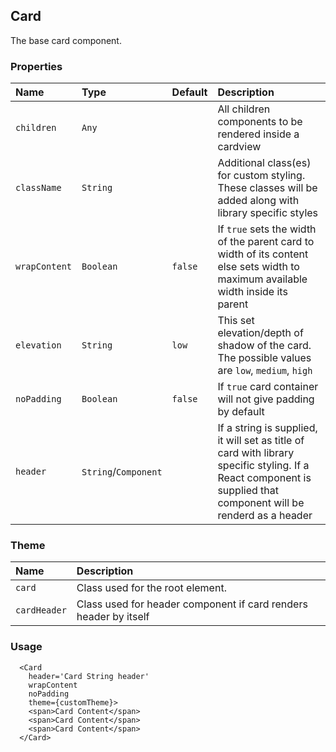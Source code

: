 ## Card

The base card component.

### Properties
| Name | Type | Default | Description |
|:-----|:-----|:-----|:-----|
| `children` | `Any` | &nbsp; | All children components to be rendered inside a cardview |
| `className` | `String` | &nbsp; | Additional class(es) for custom styling. These classes will be added along with library specific styles |
| `wrapContent` | `Boolean` | `false`  | If `true` sets the width of the parent card to width of its content else sets width to maximum available width inside its parent  |
| `elevation` | `String` | `low`  | This set elevation/depth of shadow of the card. The possible values are `low`, `medium`, `high`  |
| `noPadding` | `Boolean` |  `false` | If `true` card container will not give padding by default  |
| `header` | `String`/`Component` | &nbsp; | If a string is supplied, it will set as title of card with library specific styling. If a React component is supplied that component will be renderd as a header  |

### Theme

| Name     | Description|
|:---------|:-----------|
| `card`   | Class used for the root element.|
| `cardHeader` |  Class used for header component if card renders header by itself |

### Usage
```
  <Card
    header='Card String header'
    wrapContent
    noPadding
    theme={customTheme}>
    <span>Card Content</span>
    <span>Card Content</span>
    <span>Card Content</span>
  </Card>
```